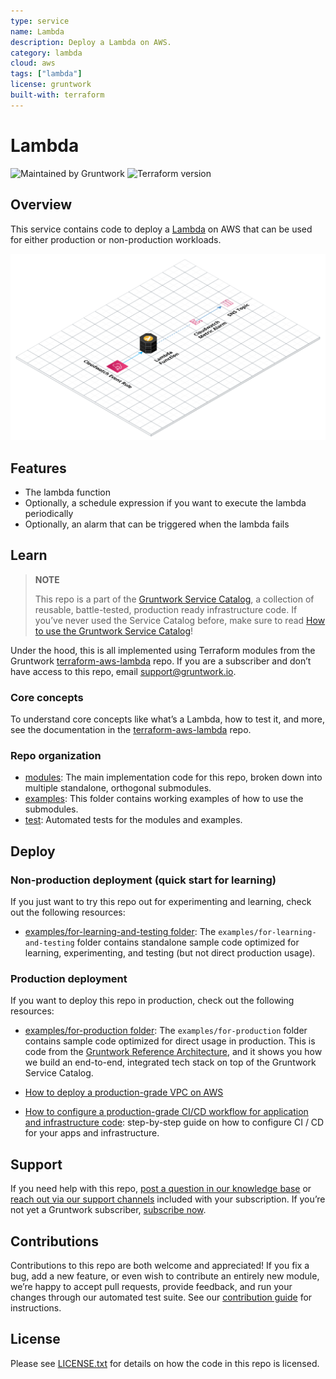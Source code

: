 ```yaml
---
type: service
name: Lambda
description: Deploy a Lambda on AWS.
category: lambda
cloud: aws
tags: ["lambda"]
license: gruntwork
built-with: terraform
---
```


# Lambda

![Maintained by Gruntwork](https://img.shields.io/badge/maintained%20by-gruntwork.io-%235849a6.svg)
![Terraform version](https://img.shields.io/badge/tf-%3E%3D1.1.0-blue.svg)

## Overview

This service contains code to deploy a [Lambda](https://aws.amazon.com/lambda) on AWS that can be used for either
production or non-production workloads.

![Lambda architecture](../../../_docs/lambda-service-architecture.png?raw=true)

## Features

- The lambda function
- Optionally, a schedule expression if you want to execute the lambda periodically
- Optionally, an alarm that can be triggered when the lambda fails

## Learn

> **NOTE**
>
> This repo is a part of the [Gruntwork Service Catalog](https://github.com/gruntwork-io/terraform-aws-service-catalog/),
> a collection of reusable, battle-tested, production ready infrastructure code.
> If you’ve never used the Service Catalog before, make sure to read
> [How to use the Gruntwork Service Catalog](https://docs.gruntwork.io/reference/services/intro/overview)!

Under the hood, this is all implemented using Terraform modules from the Gruntwork
[terraform-aws-lambda](https://github.com/gruntwork-io/terraform-aws-lambda) repo. If you are a subscriber and don’t
have access to this repo, email <support@gruntwork.io>.

### Core concepts

To understand core concepts like what’s a Lambda, how to test it, and more, see the
documentation in the [terraform-aws-lambda](https://github.com/gruntwork-io/terraform-aws-lambda) repo.

### Repo organization

- [modules](/modules): The main implementation code for this repo, broken down into multiple standalone, orthogonal submodules.
- [examples](/examples): This folder contains working examples of how to use the submodules.
- [test](/test): Automated tests for the modules and examples.

## Deploy

### Non-production deployment (quick start for learning)

If you just want to try this repo out for experimenting and learning, check out the following resources:

- [examples/for-learning-and-testing folder](/examples/for-learning-and-testing): The
  `examples/for-learning-and-testing` folder contains standalone sample code optimized for learning, experimenting, and
  testing (but not direct production usage).

### Production deployment

If you want to deploy this repo in production, check out the following resources:

- [examples/for-production folder](/examples/for-production): The `examples/for-production` folder contains sample code
  optimized for direct usage in production. This is code from the
  [Gruntwork Reference Architecture](<https://gruntwork.io/reference-architecture>), and it shows you how we build an
  end-to-end, integrated tech stack on top of the Gruntwork Service Catalog.

- [How to deploy a production-grade VPC on AWS](https://docs.gruntwork.io/guides/build-it-yourself/vpc/)

- [How to configure a production-grade CI/CD workflow for application and infrastructure code](https://docs.gruntwork.io/guides/build-it-yourself/pipelines/):
  step-by-step guide on how to configure CI / CD for your apps and infrastructure.

## Support

If you need help with this repo, [post a question in our knowledge base](https://github.com/gruntwork-io/knowledge-base/discussions?discussions_q=label%3Ar%3Aterraform-aws-service-catalog)
or [reach out via our support channels](https://docs.gruntwork.io/support) included with your subscription. If you’re
not yet a Gruntwork subscriber, [subscribe now](https://www.gruntwork.io/pricing/).

## Contributions

Contributions to this repo are both welcome and appreciated! If you fix a bug, add a new feature, or even wish to
contribute an entirely new module, we’re happy to accept pull requests, provide feedback, and run your changes
through our automated test suite.
See our [contribution guide](https://docs.gruntwork.io/guides/working-with-code/contributing) for instructions.

## License

Please see [LICENSE.txt](/LICENSE.txt) for details on how the code in this repo is licensed.
